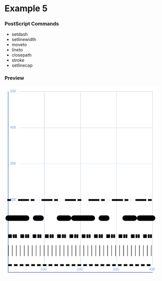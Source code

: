 # Example 5

### PostScript Commands

  - setdash
  - setlinewidth
  - moveto
  - lineto
  - closepath
  - stroke
  - setlinecap

### Preview
![Example 5](https://github.com/IvanSostarko/postscript-examples/blob/master/Example05/Example5.jpg)